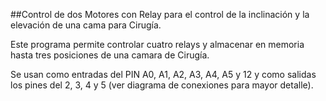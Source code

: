 ##Control de dos Motores con Relay para el control de la inclinación y la elevación de una cama para Cirugía.

Este programa permite controlar cuatro relays y almacenar en memoria hasta tres posiciones de una camara de Cirugía.

Se usan como entradas del PIN A0, A1, A2, A3, A4, A5 y 12 y como salidas los pines del 2, 3, 4 y 5 (ver diagrama de conexiones para mayor detalle).


